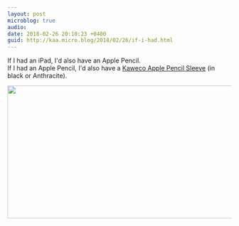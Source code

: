 ```yaml
---
layout: post
microblog: true
audio: 
date: 2018-02-26 20:10:23 +0400
guid: http://kaa.micro.blog/2018/02/26/if-i-had.html
---
```

If I had an iPad, I'd also have an Apple Pencil.  
If I had an Apple Pencil, I'd also have a [Kaweco Apple Pencil Sleeve](https://mostwanted-pens.com/en/cat/index/sCategory/245?p=1) (in black or Anthracite).  



<img src="http://www.kaa.bz/uploads/2018/bc72a9f079.jpg" width="600" height="299" />
